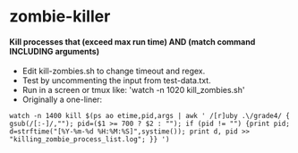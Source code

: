 zombie-killer
=============
#### Kill processes that (exceed max run time) AND (match command INCLUDING arguments) ####

- Edit kill-zombies.sh to change timeout and regex.
- Test by uncommenting the input from test-data.txt.
- Run in a screen or tmux like: 'watch -n 1020 kill_zombies.sh'
- Originally a one-liner:
```
watch -n 1400 kill $(ps ao etime,pid,args | awk ' /[r]uby .\/grade4/ { gsub(/[:-]/,""); pid=($1 >= 700 ? $2 : ""); if (pid != "") {print pid; d=strftime("[%Y-%m-%d %H:%M:%S]",systime()); print d, pid >> "killing_zombie_process_list.log"; }} ')
```



